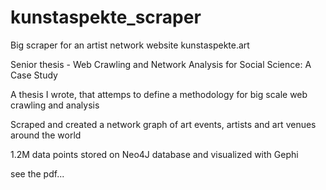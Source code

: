 # kunstaspekte_scraper
Big scraper for an artist network website kunstaspekte.art


Senior thesis - Web Crawling and Network Analysis for Social Science: A Case Study

A thesis I wrote, that attemps to define a methodology for big scale web crawling and analysis


Scraped and created a network graph of art events, artists and art venues around the world 

1.2M data points stored on Neo4J database and visualized with Gephi


see the pdf...

